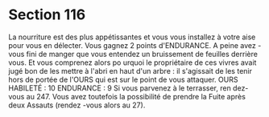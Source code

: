 # Section 116

La nourriture est des plus appétissantes et vous vous installez à
votre aise pour vous en délecter. Vous gagnez 2 points
d'ENDURANCE. A peine avez -vous fini de manger que vous
entendez un bruissement de feuilles derrière vous. Et vous
comprenez alors po urquoi le propriétaire de ces vivres avait jugé
bon de les mettre à l'abri en haut d'un arbre : il s'agissait de les
tenir hors de portée de l'OURS qui est sur le point de vous
attaquer.
OURS  HABILETÉ : 10 ENDURANCE : 9
Si vous parvenez à le terrasser, ren dez-vous au  247. Vous avez
toutefois la possibilité de prendre la Fuite après deux Assauts
(rendez -vous alors au  27).